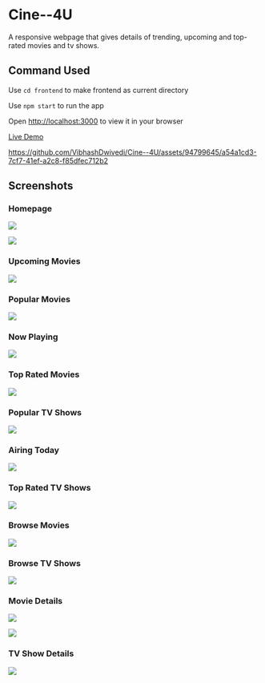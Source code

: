# Cine--4U
A responsive webpage that gives details of trending, upcoming and top-rated movies and tv shows.

## Command Used
Use `cd frontend` to make frontend as current directory

Use `npm start` to run the app

Open [http://localhost:3000](http://localhost:3000) to view it in your browser

[Live Demo](https://vibhashdwivedi.github.io/Cine--4U)




https://github.com/VibhashDwivedi/Cine--4U/assets/94799645/a54a1cd3-7cf7-41ef-a2c8-f85dfec712b2


## Screenshots
### Homepage
![](https://github.com/VibhashDwivedi/Cine--4U/blob/main/Screenshots/1.png?raw=true)

![](https://github.com/VibhashDwivedi/Cine--4U/blob/main/Screenshots/2.png?raw=true)

### Upcoming Movies
![](https://github.com/VibhashDwivedi/Cine--4U/blob/main/Screenshots/3.png?raw=true)

### Popular Movies
![](https://github.com/VibhashDwivedi/Cine--4U/blob/main/Screenshots/4.png?raw=true)

### Now Playing
![](https://github.com/VibhashDwivedi/Cine--4U/blob/main/Screenshots/5.png?raw=true)

### Top Rated Movies
![](https://github.com/VibhashDwivedi/Cine--4U/blob/main/Screenshots/6.png?raw=true)

### Popular TV Shows
![](https://github.com/VibhashDwivedi/Cine--4U/blob/main/Screenshots/7.png?raw=true)

### Airing Today
![](https://github.com/VibhashDwivedi/Cine--4U/blob/main/Screenshots/8.png?raw=true)

### Top Rated TV Shows
![](https://github.com/VibhashDwivedi/Cine--4U/blob/main/Screenshots/10.png?raw=true)

### Browse Movies
![](https://github.com/VibhashDwivedi/Cine--4U/blob/main/Screenshots/11.png?raw=true)

### Browse TV Shows
![](https://github.com/VibhashDwivedi/Cine--4U/blob/main/Screenshots/12.png?raw=true)

### Movie Details
![](https://github.com/VibhashDwivedi/Cine--4U/blob/main/Screenshots/13.png?raw=true)

![](https://github.com/VibhashDwivedi/Cine--4U/blob/main/Screenshots/14.png?raw=true)

### TV Show Details
![](https://github.com/VibhashDwivedi/Cine--4U/blob/main/Screenshots/15.png?raw=true)
